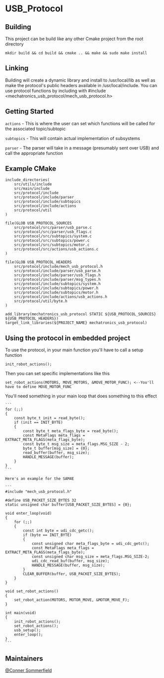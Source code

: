 # USB_Protocol

## Building

This project can be build like any other Cmake project from the root directory

    mkdir build && cd build && cmake .. && make && sudo make install

## Linking

Building will create a dynamic library and install to /usr/local/lib as well as make the protocol's public headers available in /usr/local/include. You can use protocol functions by including with #include <mechatronics_usb_protocol/mech_usb_protocol.h>

## Getting Started

`actions` - This is where the user can set which functions will be called for the associated topic/subtopic

`subtopics` - This will contain actual implementation of subsystems 

`parser` - The parser will take in a message (presumably sent over USB) and call the appropriate function

## Example CMake

    include_directories(
        src/utils/include
        src/main/include
        src/protocol/include
        src/protocol/include/parser
        src/protocol/include/subtopics
        src/protocol/include/actions
        src/protocol/util
    )

    file(GLOB USB_PROTOCOL_SOURCES 
        src/protocol/src/parser/usb_parse.c
        src/protocol/src/parser/usb_flags.c
        src/protocol/src/subtopics/system.c
        src/protocol/src/subtopics/power.c
        src/protocol/src/subtopics/motor.c
        src/protocol/src/actions/usb_actions.c
    )

    file(GLOB USB_PROTOCOL_HEADERS 
        src/protocol/include/mech_usb_protocol.h
        src/protocol/include/parser/usb_parse.h
        src/protocol/include/parser/usb_flags.h
        src/protocol/include/parser/msg_types.h
        src/protocol/include/subtopics/system.h
        src/protocol/include/subtopics/power.h
        src/protocol/include/subtopics/motor.h
        src/protocol/include/actions/usb_actions.h
        src/protocol/util/byte.h
    )

    add_library(mechatronics_usb_protocol STATIC ${USB_PROTOCOL_SOURCES} ${USB_PROTOCOL_HEADERS})
    target_link_libraries(${PROJECT_NAME} mechatronics_usb_protocol)

## Using the protocol in embedded project

To use the protocol, in your main function you'll have to call a setup function

    init_robot_actions();

Then you can set specific implementations like this

    set_robot_actions(MOTORS, MOVE_MOTORS, &MOVE_MOTOR_FUNC); <--You'll have to define MOVE_MOTOR_FUNC

You'll need something in your main loop that does something to this effect

    ```
    for (;;)
    {
        const byte_t init = read_byte();
        if (init == INIT_BYTE)
        {
            const byte_t meta_flags_byte = read_byte();
            const MetaFlags meta_flags = EXTRACT_META_FLAGS(meta_flags_byte);
            const byte_t msg_size = meta_flags.MSG_SIZE - 2;
            byte_t buffer[msg_size] = {0};
            read_buffer(buffer, msg_size);
            HANDLE_MESSAGE(buffer);
        }   
    }
    ```

    Here's an example for the SAM4E

    ```
    #include "mech_usb_protocol.h"

    #define USB_PACKET_SIZE_BYTES 32
    static unsigned char buffer[USB_PACKET_SIZE_BYTES] = {0};

    void enter_loop(void)
    {
        for (;;)
        {
            const int byte = udi_cdc_getc();
            if (byte == INIT_BYTE)
            {
                const unsigned char meta_flags_byte = udi_cdc_getc();
                const MetaFlags meta_flags = EXTRACT_META_FLAGS(meta_flags_byte);
                const unsigned char msg_size = meta_flags.MSG_SIZE-2;
                udi_cdc_read_buf(buffer, msg_size);
                HANDLE_MESSAGE(buffer, msg_size);
            }   
            CLEAR_BUFFER(buffer, USB_PACKET_SIZE_BYTES);
        }
    }

    void set_robot_actions()
    {
        set_robot_action(MOTORS, MOTOR_MOVE, &MOTOR_MOVE_F);
    }

    int main(void) 
    {
        init_robot_actions();
        set_robot_actions();
        usb_setup();
        enter_loop();
    }
    ```


## Maintainers

[@Conner Sommerfield](https://github.com/Repo-Factory/)  